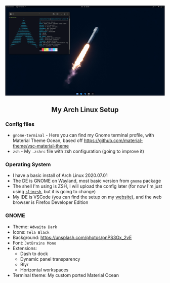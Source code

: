 <p align="center">
<img src="screenshot.png">
</p>
<h2 align="center">
My Arch Linux Setup
</h2>

### Config files

- `gnome-terminal` - Here you can find my Gnome terminal profile, with Material Theme Ocean, based off https://github.com/material-theme/vsc-material-theme
- `zsh` - My `.zshrc` file with zsh configuration (going to improve it)

### Operating System

- I have a basic install of Arch Linux 2020.07.01
- The DE is GNOME on Wayland, most basic version from `gnome` package
- The shell I'm using is ZSH, I will upload the config later (for now I'm just using [`slimzsh`](https://github.com/changs/slimzsh), but it is going to change)
- My IDE is VSCode (you can find the setup on my [website](https://siekierski.ml/uses)), and the web browser is Firefox Developer Edition

### GNOME

- Theme: `Adwaita Dark`
- Icons: `Tela Black`
- Background: https://unsplash.com/photos/pnPS3Ox_2vE
- Font: `JetBrains Mono`
- Extensions:
  - Dash to dock
  - Dynamic panel transparency
  - Blyr
  - Horizontal workspaces
- Terminal theme: My custom ported Material Ocean
